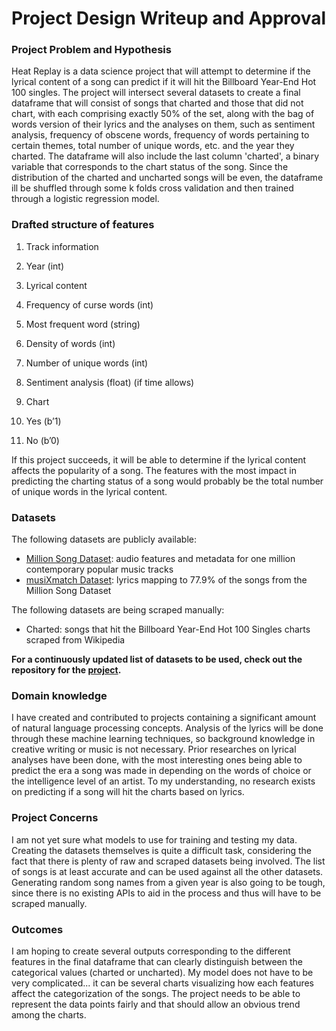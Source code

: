 # Project Design Writeup and Approval

### Project Problem and Hypothesis

Heat Replay is a data science project that will attempt to determine if the lyrical content of a song can predict 
if it will hit the Billboard Year-End Hot 100 singles. The project will intersect several datasets to create a final
dataframe that will consist of songs that charted and those that did not chart, with each comprising exactly 50% of 
the set, along with the bag of words version of their lyrics and the analyses on them, such as sentiment analysis, 
frequency of obscene words, frequency of words pertaining to certain themes, total number of unique words, etc. and 
the year they charted. The dataframe will also include the last column 'charted', a binary variable that corresponds
to the chart status of the song. Since the distribution of the charted and uncharted songs will be even, the dataframe
ill be shuffled through some k folds cross validation and then trained through a logistic regression model.

### Drafted structure of features

1. Track information
  1.  Year (int)

2.	Lyrical content
  1.	Frequency of curse words (int)
  2.	Most frequent word (string)
  3.	Density of words (int)
  4.	Number of unique words (int)
  5.  Sentiment analysis (float) (if time allows)

3.	Chart
  1.	Yes (b’1)
  2.	No (b’0)

If this project succeeds, it will be able to determine if the lyrical content affects the popularity of a song. The
features with the most impact in predicting the charting status of a song would probably be the total number of unique
words in the lyrical content.

### Datasets

The following datasets are publicly available:
- [Million Song Dataset](http://labrosa.ee.columbia.edu/millionsong/): 
audio features and metadata for one million contemporary popular music tracks
- [musiXmatch Dataset](http://labrosa.ee.columbia.edu/millionsong/musixmatch): 
lyrics mapping to 77.9% of the songs from the Million Song Dataset

The following datasets are being scraped manually:
- Charted: songs that hit the Billboard Year-End Hot 100 Singles charts scraped from Wikipedia

**For a continuously updated list of datasets to be used, check out the repository for the
[project](https://github.com/kug3lblitz/Heat-Replay/tree/master/src/data).**

### Domain knowledge

I have created and contributed to projects containing a significant amount of natural language processing concepts.
Analysis of the lyrics will be done through these machine learning techniques, so background knowledge in creative
writing or music is not necessary. Prior researches on lyrical analyses have been done, with the most interesting ones
being able to predict the era a song was made in depending on the words of choice or the intelligence level of an artist.
To my understanding, no research exists on predicting if a song will hit the charts based on lyrics.

### Project Concerns

I am not yet sure what models to use for training and testing my data. Creating the datasets themselves
is quite a difficult task, considering the fact that there is plenty of raw and scraped datasets being involved.
The list of songs is at least accurate and can be used against all the other datasets. Generating random song 
names from a given year is also going to be tough, since there is no existing APIs to aid in the process and
thus will have to be scraped manually.

### Outcomes

I am hoping to create several outputs corresponding to the different features in the final dataframe that can
clearly distinguish between the categorical values (charted or uncharted). My model does not have to be very
complicated... it can be several charts visualizing how each features affect the categorization of the songs.
The project needs to be able to represent the data points fairly and that should allow an obvious trend among
the charts.
